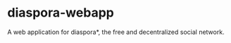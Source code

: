 diaspora-webapp
===============

A web application for diaspora*, the free and decentralized social network.
